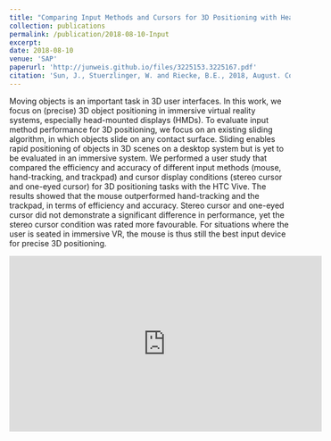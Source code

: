 ```yaml
---
title: "Comparing Input Methods and Cursors for 3D Positioning with Head-Mounted Displays"
collection: publications
permalink: /publication/2018-08-10-Input
excerpt:
date: 2018-08-10
venue: 'SAP'
paperurl: 'http://junweis.github.io/files/3225153.3225167.pdf'
citation: 'Sun, J., Stuerzlinger, W. and Riecke, B.E., 2018, August. Comparing input methods and cursors for 3D positioning with head-mounted displays. In Proceedings of the 15th ACM Symposium on Applied Perception (pp. 1-8).'
---
```

Moving objects is an important task in 3D user interfaces. In this work, we focus on (precise) 3D object positioning in immersive virtual reality systems, especially head-mounted displays (HMDs). To evaluate input method performance for 3D positioning, we focus on an existing sliding algorithm, in which objects slide on any contact surface. Sliding enables rapid positioning of objects in 3D scenes on a desktop system but is yet to be evaluated in an immersive system. We performed a user study that compared the efficiency and accuracy of different input methods (mouse, hand-tracking, and trackpad) and cursor display conditions (stereo cursor and one-eyed cursor) for 3D positioning tasks with the HTC Vive. The results showed that the mouse outperformed hand-tracking and the trackpad, in terms of efficiency and accuracy. Stereo cursor and one-eyed cursor did not demonstrate a significant difference in performance, yet the stereo cursor condition was rated more favourable. For situations where the user is seated in immersive VR, the mouse is thus still the best input device for precise 3D positioning.

<iframe width="560" height="315" src="https://www.youtube.com/embed/_mojjeZQm6c" title="YouTube video player" frameborder="0" allow="accelerometer; autoplay; clipboard-write; encrypted-media; gyroscope; picture-in-picture" allowfullscreen></iframe>
